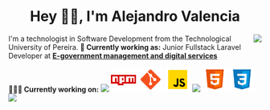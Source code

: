 
<h1 align="center"> Hey 👋🏽, I'm Alejandro Valencia </h1>

<img align="right" src="https://media.giphy.com/media/wwg1suUiTbCY8H8vIA/giphy.gif">

I'm a technologist in Software Development from the Technological University of Pereira.
**💼 Currently working as:** Junior Fullstack Laravel Developer at <a href="https://www.risaralda.gov.co/" target="_blank"><b>E-government management and digital services</b></a>

**👨🏻‍💻 Currently working on:**
<code><a href="https://laravel.com/" target="_blank"><img height="40" src="https://upload.wikimedia.org/wikipedia/commons/9/9a/Laravel.svg"/></a></code>
<code><a href="https://www.npmjs.com/" target="_blank"><img height="50" src="https://raw.githubusercontent.com/chandan-reddy-k/chandan-reddy-k/master/assets/npm.png"></a></code>
<code><a href="https://github.com/" target="_blank"><img height="50" src="https://raw.githubusercontent.com/chandan-reddy-k/chandan-reddy-k/master/assets/git.png"></a></code>
<code><a href="https://www.javascript.com/" target="_blank"><img height="50" src="https://raw.githubusercontent.com/chandan-reddy-k/chandan-reddy-k/master/assets/js.png"></a></code>
<code><a href="https://ubuntu.com/" target="_blank"><img height="50" src="https://www.vectorlogo.zone/util/preview.html?image=/logos/linux/linux-ar21.svg"></a></code>
<code><a href="https://lenguajehtml.com/" target="_blank"><img height="50" src="https://raw.githubusercontent.com/chandan-reddy-k/chandan-reddy-k/master/assets/html.png"></a></code>
<code><a href="https://devdocs.io/css/" target="_blank"><img height="50" src="https://raw.githubusercontent.com/chandan-reddy-k/chandan-reddy-k/master/assets/css.png"></a></code>
<code><a href="" target="_blank"><img height="50" src="https://www.vectorlogo.zone/util/preview.html?image=/logos/mysql/mysql-ar21.svg"></a></code>

